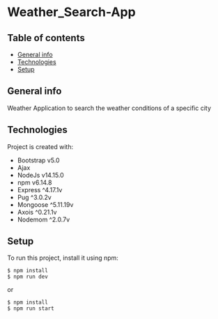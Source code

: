# Weather_Search-App

## Table of contents
* [General info](#general-info)
* [Technologies](#technologies)
* [Setup](#setup)

## General info
Weather Application to search the weather conditions of a specific city
	
## Technologies
Project is created with:
* Bootstrap v5.0
* Ajax 
* NodeJs v14.15.0
* npm v6.14.8
* Express ^4.17.1v
* Pug ^3.0.2v
* Mongoose ^5.11.19v
* Axois ^0.21.1v
* Nodemom ^2.0.7v

	
## Setup
To run this project, install it using npm:

```
$ npm install
$ npm run dev
```
or

```
$ npm install
$ npm run start
```
